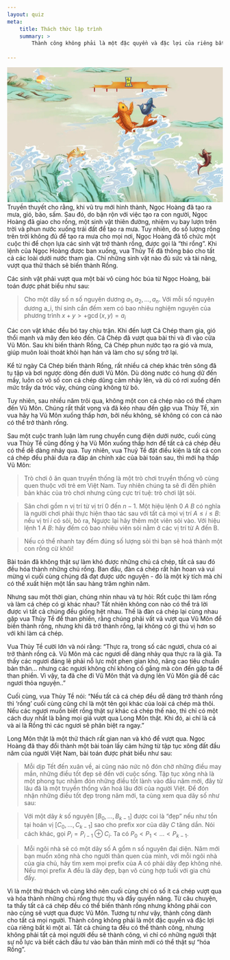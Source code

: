```yaml
---
layout: quiz
meta:
    title: Thách thức lập trình
    summary: >
        Thành công không phải là một đặc quyền và đặc lợi của riêng bất kì một ai. Tất cả chúng ta đều có thể thành công, nhưng không phải tất cả mọi người đều sẽ thành công, vì chỉ có những người thật sự nỗ lực và biết cách đầu tư vào bản thân mình mới có thể thật sự “hóa Rồng”...

---
```

![](../assets/do-vui/image1.jpg)
Truyền thuyết cho rằng, khi vũ trụ mới hình thành, Ngọc Hoàng đã tạo ra mưa, gió, bão, sấm. Sau đó, do bận rộn với việc tạo ra con người, Ngọc Hoàng đã giao cho rồng, một sinh vật thiên đường, nhiệm vụ bay lượn trên trời và phun nước xuống trái đất để tạo ra mưa. Tuy nhiên, do số lượng rồng trên trời không đủ để tạo ra mưa cho mọi nơi, Ngọc Hoàng đã tổ chức một cuộc thi để chọn lựa các sinh vật trở thành rồng, được gọi là “thi rồng”. Khi lệnh của Ngọc Hoàng được ban xuống, vua Thủy Tề đã thông báo cho tất cả các loài dưới nước tham gia. Chỉ những sinh vật nào đủ sức và tài năng, vượt qua thử thách sẽ biến thành Rồng. 

Các sinh vật phải vượt qua một bài vô cùng hóc búa từ Ngọc Hoàng, bài toán được phát biểu như sau:

>Cho một dãy số n số nguyên dương $a_1, a_2,\ldots, a_n$. Với mỗi số nguyên dương a_i, thí sinh cần đếm xem có bao nhiêu nghiệm nguyên của phương trình $x + y >+ \gcd(x, y) = a_i$

Các con vật khác đều bó tay chịu trận. Khi đến lượt Cá Chép tham gia, gió thổi mạnh và mây đen kéo đến. Cá Chép đã vượt qua bài thi và đi vào cửa Vũ Môn. Sau khi biến thành Rồng, Cá Chép phun nước tạo ra gió và mưa, giúp muôn loài thoát khỏi hạn hán và làm cho sự sống trở lại.

Kể từ ngày Cá Chép biến thành Rồng, rất nhiều cá chép khác trên sông đã tụ tập và bơi ngược dòng đến dưới Vũ Môn. Dù dòng nước có hung dữ đến mấy, luôn có vô số con cá chép dũng cảm nhảy lên, và dù có rơi xuống đến mức trầy da tróc vảy, chúng cũng không từ bỏ.

Tuy nhiên, sau nhiều năm trôi qua, không một con cá chép nào có thể chạm đến Vũ Môn. Chúng rất thất vọng và đã kéo nhau đến gặp vua Thủy Tề, xin vua hãy hạ Vũ Môn xuống thấp hơn, bởi nếu không, sẽ không có con cá nào có thể trở thành rồng.

Sau một cuộc tranh luận làm rung chuyển cung điện dưới nước, cuối cùng vua Thủy Tề cũng đồng ý hạ Vũ Môn xuống thấp hơn để tất cả cá chép đều có thể dễ dàng nhảy qua. Tuy nhiên, vua Thuỷ Tề đặt điều kiện là tất cả con cá chép đều phải đưa ra đáp án chính xác của bài toán sau, thì mới hạ thấp Vũ Môn:

>Trò chơi ô ăn quan truyền thống là một trò chơi truyền thống vô cùng quen thuộc với trẻ em Việt Nam. Tuy nhiên chúng ta sẽ đi đến phiên bản khác của trò chơi nhưng cũng cực trí tuệ: trò chơi lật sỏi.

>Sân chơi gồm n vị trí từ vị trí $0$ đến $n - 1$. Một hiệu lệnh $0$ $A$ $B$ có nghĩa là người chơi phải thực hiện thao tác sau với tất cả mọi vị trí $A \leq i \leq B$: nếu vị trí $i$ có sỏi, bỏ ra, Ngược lại hãy thêm một viên sỏi vào. Với hiệu lệnh $1$ $A$ $B$: hãy đếm có bao nhiêu viên sỏi nằm ở các vị trí từ A đến B.

>Nếu có thể nhanh tay đếm đúng số lượng sỏi thì bạn sẽ hoá thành một con rồng cừ khôi!

Bài toán đã không thật sự làm khó được những chú cá chép, tất cả sau đó đều hóa thành những chú rồng. Ban đầu, đàn cá chép rất hân hoan và vui mừng vì cuối cùng chúng đã đạt được ước nguyện - đó là một kỳ tích mà chỉ có thể xuất hiện một lần sau hàng trăm nghìn năm.

Nhưng sau một thời gian, chúng nhìn nhau và tự hỏi: Rốt cuộc thì làm rồng và làm cá chép có gì khác nhau? Tất nhiên không con nào có thể trả lời được vì tất cả chúng đều giống hệt nhau. Thế là đàn cá chép lại cùng nhau gặp vua Thủy Tề để than phiền, rằng chúng phải vất vả vượt qua Vũ Môn để biến thành rồng, nhưng khi đã trở thành rồng, lại không có gì thú vị hơn so với khi làm cá chép.

Vua Thủy Tề cười lớn và nói rằng: “Thực ra, trong số các ngươi, chưa có ai trở thành rồng cả. Vũ Môn mà các ngươi dễ dàng nhảy qua thực ra là giả. Ta thấy các ngươi đáng lẽ phải nỗ lực một phen gian khó, nâng cao tiêu chuẩn bản thân… nhưng các ngươi không chỉ không cố gắng mà còn đến gặp ta để than phiền. Vì vậy, ta đã che đi Vũ Môn thật và dựng lên Vũ Môn giả để các ngươi thỏa nguyện..”

Cuối cùng, vua Thủy Tề nói: “Nếu tất cả cá chép đều dễ dàng trở thành rồng thì ‘rồng’ cuối cùng cũng chỉ là một tên gọi khác của loài cá chép mà thôi. Nếu các ngươi muốn biết rồng thật sự khác cá chép thế nào, thì chỉ có một cách duy nhất là bằng mọi giá vượt qua Long Môn thật. Khi đó, ai chỉ là cá và ai là Rồng thì các ngươi sẽ phân biệt ra ngay.”

Long Môn thật là một thử thách rất gian nan và khó để vượt qua. Ngọc Hoàng đã thay đổi thành một bài toán lấy cảm hứng từ tập tục xông đất đầu năm của người Việt Nam, bài toán được phát biểu như sau:

>Mỗi dịp Tết đến xuân về, ai cũng náo nức nô đón chờ những điều may mắn, những điều tốt đẹp sẽ đến với cuộc sống. Tập tục xông nhà là một phong tục nhằm đón những điều tốt lành vào đầu năm mới, đây từ lâu đã là một truyền thống văn hoá lâu đời của người Việt. Để đón nhận những điều tốt đẹp trong năm mới, ta cùng xem qua dãy số như sau:

>Với một dãy $k$ số nguyên $[B_0, …, B_{k - 1}]$ được coi là “đẹp” nếu như tồn tại hoán vị $[C_0, …, C_{k - 1}]$ sao cho prefix xor của dãy $C$ tăng dần. Nói cách khác, gọi $P_i = P_{i - 1} \oplus C_i$. Ta có $P_0 < P_1 < … < P_{k - 1}$. 

>Mỗi ngôi nhà sẽ có một dãy số A gồm n số nguyên đại diện. Năm mới bạn muốn xông nhà cho người thân quen của mình, với mỗi ngôi nhà của gia chủ, hãy tìm xem mọi prefix của A có phải dãy đẹp không nhé. Nếu mọi prefix A đều là dãy đẹp, bạn vô cùng hợp tuổi với gia chủ đấy.

Vì là một thử thách vô cùng khó nên cuối cùng chỉ có số ít cá chép vượt qua và hóa thành những chú rồng thực thụ và đầy quyền năng. Từ câu chuyện, ta thấy tất cả cá chép đều có thể biến thành rồng nhưng không phải con nào cũng sẽ vượt qua được Vũ Môn. Tương tự như vậy, thành công dành cho tất cả mọi người. Thành công không phải là một đặc quyền và đặc lợi của riêng bất kì một ai. Tất cả chúng ta đều có thể thành công, nhưng không phải tất cả mọi người đều sẽ thành công, vì chỉ có những người thật sự nỗ lực và biết cách đầu tư vào bản thân mình mới có thể thật sự “hóa Rồng”.
